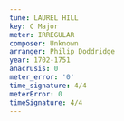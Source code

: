 ```yaml
---
tune: LAUREL HILL
key: C Major
meter: IRREGULAR
composer: Unknown
arranger: Philip Doddridge
year: 1702-1751
anacrusis: 0
meter_error: '0'
time_signature: 4/4
meterError: 0
timeSignature: 4/4
---
```

